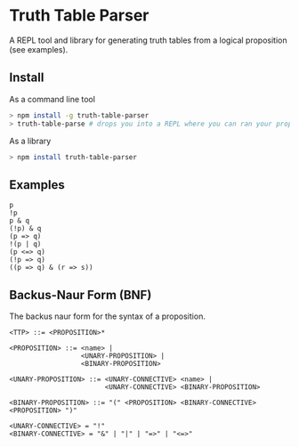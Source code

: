 # Truth Table Parser

A REPL tool and library for generating truth tables from a logical proposition (see examples).

## Install

As a command line tool

```bash
> npm install -g truth-table-parser
> truth-table-parse # drops you into a REPL where you can ran your proposition.
```

As a library

```bash
> npm install truth-table-parser
```

## Examples

```text
p
!p
p & q
(!p) & q
(p => q)
!(p | q)
(p <=> q)
(!p => q)
((p => q) & (r => s))
```

## Backus-Naur Form (BNF)

The backus naur form for the syntax of a proposition.

```text
<TTP> ::= <PROPOSITION>*

<PROPOSITION> ::= <name> |
                  <UNARY-PROPOSITION> |
                  <BINARY-PROPOSITION>

<UNARY-PROPOSITION> ::= <UNARY-CONNECTIVE> <name> |
                        <UNARY-CONNECTIVE> <BINARY-PROPOSITION>

<BINARY-PROPOSITION> ::= "(" <PROPOSITION> <BINARY-CONNECTIVE> <PROPOSITION> ")"

<UNARY-CONNECTIVE> = "!"
<BINARY-CONNECTIVE> = "&" | "|" | "=>" | "<=>"
```
